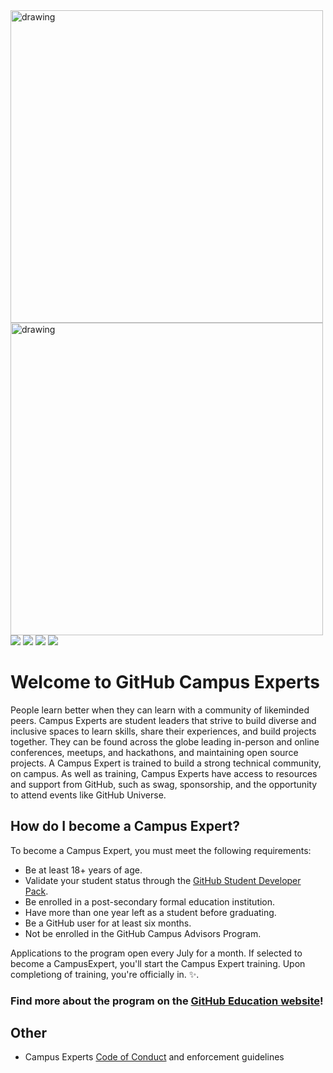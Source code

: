 <img src="https://user-images.githubusercontent.com/1790822/28984617-e789fa78-792c-11e7-9c9f-17c23a70e6cc.png#gh-light-mode-only" alt="drawing" width="500"/>
<img src="https://user-images.githubusercontent.com/10102616/271837775-c15f2f8b-10b9-4eb9-9a75-52ef4820e7c1.png#gh-dark-mode-only" alt="drawing" width="500"/>
<a href="https://github.com/blog/category/education"><img src="https://img.shields.io/badge/GitHub Blog%20-%231DA1F2.svg?&style=for-the-badge&logo=GitHub&logoColor=white&color=grey"></a> <a href="https://twitter.com/githubeducation"><img src="https://img.shields.io/badge/GitHubEducation%20-%231DA1F2.svg?&style=for-the-badge&logo=Twitter&logoColor=white"></a> <a href="https://www.twitch.tv/githubeducation/"><img src="https://img.shields.io/twitch/status/GitHubEducation?color=blueviolet&logo=twitch&logoColor=white&style=for-the-badge"></a> <a href="https://www.facebook.com/githubeducation/"><img src="https://img.shields.io/badge/GitHubEducation%20-%231DA1F2.svg?&style=for-the-badge&logo=Facebook&logoColor=white&color=0573e7"></a>

# Welcome to GitHub Campus Experts

People learn better when they can learn with a community of likeminded peers. Campus Experts are student leaders that strive to build diverse and inclusive spaces to learn skills, share their experiences, and build projects together. They can be found across the globe leading in-person and online conferences, meetups, and hackathons, and maintaining open source projects. A Campus Expert is trained to build a strong technical community, on campus. As well as training, Campus Experts have access to resources and support from GitHub, such as swag, sponsorship, and the opportunity to attend events like GitHub Universe.

## How do I become a Campus Expert?

To become a Campus Expert, you must meet the following requirements:
- Be at least 18+ years of age.
- Validate your student status through the [GitHub Student Developer Pack](https://education.github.com/pack).
- Be enrolled in a post-secondary formal education institution.
- Have more than one year left as a student before graduating.
- Be a GitHub user for at least six months.
- Not be enrolled in the GitHub Campus Advisors Program.

Applications to the program open every July for a month. If selected to become a CampusExpert, you'll start the Campus Expert training. Upon completiong of training, you're officially in. ✨.


### Find more about the program on the [GitHub Education website](https://education.github.com/experts)!

## Other
- Campus Experts [Code of Conduct](https://github.com/campus-experts/.github/blob/master/CODE_OF_CONDUCT.md) and enforcement guidelines
